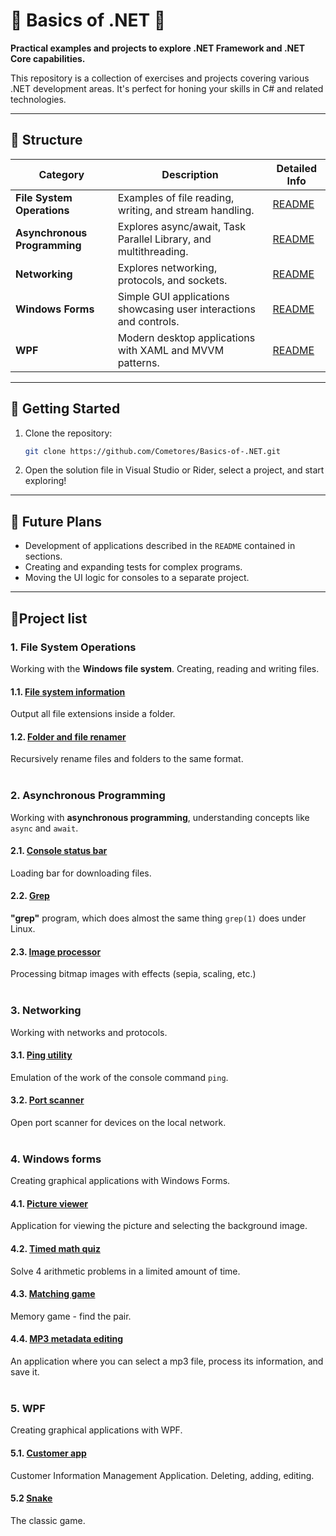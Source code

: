 ﻿# 🌟 Basics of .NET 🌟

**Practical examples and projects to explore .NET Framework and .NET Core capabilities.**

This repository is a collection of exercises and projects covering various .NET development areas.
It's perfect for honing your skills in C# and related technologies.

___



## 📂 Structure

| Category                     | Description                                                        | Detailed Info                            |
|------------------------------|--------------------------------------------------------------------|------------------------------------------|
| **File System Operations**   | Examples of file reading, writing, and stream handling.            | [README](Sources/Files/README.md)        |
| **Asynchronous Programming** | Explores async/await, Task Parallel Library, and multithreading.   | [README](Sources/Asynchronous/README.md) |
| **Networking**               | Explores networking, protocols, and sockets.                       | [README](Sources/Networking/README.md)   |
| **Windows Forms**            | Simple GUI applications showcasing user interactions and controls. | [README](Sources/WindowsForms/README.md) |
| **WPF**                      | Modern desktop applications with XAML and MVVM patterns.           | [README](Sources/WPF/README.md)          |

___



## 🚀 Getting Started
1) Clone the repository:
    ```bash
    git clone https://github.com/Cometores/Basics-of-.NET.git
    ```
2) Open the solution file in Visual Studio or Rider, select a project, and start exploring!

___



## 🌱 Future Plans
- Development of applications described in the `README` contained in sections.
- Creating and expanding tests for complex programs.
- Moving the UI logic for consoles to a separate project.

___


## 🧩Project list

[//]: # (__________________________________________________________)
### 1. File System Operations
Working with the **Windows file system**. Creating, reading and writing files.

#### 1.1. [File system information](Sources/Files/README.md)
Output all file extensions inside a folder.

#### 1.2. [Folder and file renamer](Sources/Files/README.md)
Recursively rename files and folders to the same format.
</br></br>



[//]: # (__________________________________________________________)
### 2. Asynchronous Programming
Working with **asynchronous programming**, understanding concepts like `async` and `await`.

#### 2.1. [Console status bar](Sources/Asynchronous/README.md)
Loading bar for downloading files.

#### 2.2. [Grep](Sources/Asynchronous/README.md)
**"grep"** program, which does almost the same thing `grep(1)` does under Linux.

#### 2.3. [Image processor](Sources/Asynchronous/README.md)
Processing bitmap images with effects (sepia, scaling, etc.)
</br></br>



[//]: # (__________________________________________________________)
### 3. Networking
Working with networks and protocols.

#### 3.1. [Ping utility](Sources/Networking/README.md)
Emulation of the work of the console command `ping`.

#### 3.2. [Port scanner](Sources/Networking/README.md)
Open port scanner for devices on the local network.
</br></br>



[//]: # (__________________________________________________________)
### 4. Windows forms
Creating graphical applications with Windows Forms.

#### 4.1. [Picture viewer](Sources/WindowsForms/README.md)
Application for viewing the picture and selecting the background image.

#### 4.2. [Timed math quiz](Sources/WindowsForms/README.md)
Solve 4 arithmetic problems in a limited amount of time.

#### 4.3. [Matching game](Sources/WindowsForms/README.md)
Memory game - find the pair.

#### 4.4. [MP3 metadata editing](Sources/WindowsForms/README.md)
An application where you can select a mp3 file, process its information, and save it.
</br></br>



[//]: # (__________________________________________________________)
### 5. WPF
Creating graphical applications with WPF.

#### 5.1. [Customer app](Sources/WPF/README.md)
Customer Information Management Application. Deleting, adding, editing.

#### 5.2 [Snake](Sources/WPF/README.md)
The classic game.